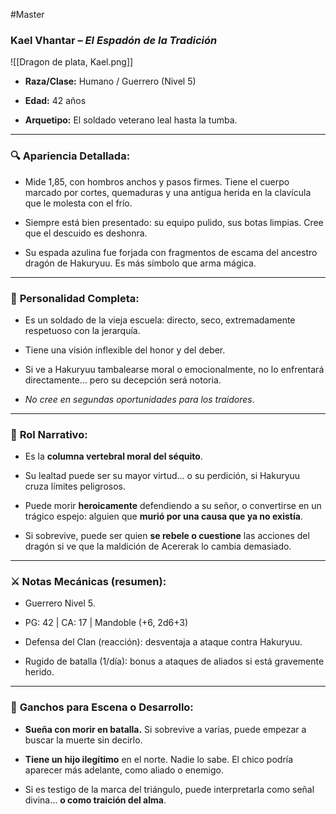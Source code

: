 #Master 
### **Kael Vhantar** – _El Espadón de la Tradición_

![[Dragon de plata, Kael.png]]
- **Raza/Clase:** Humano / Guerrero (Nivel 5)
    
- **Edad:** 42 años
    
- **Arquetipo:** El soldado veterano leal hasta la tumba.
    

---

### 🔍 **Apariencia Detallada:**

- Mide 1,85, con hombros anchos y pasos firmes. Tiene el cuerpo marcado por cortes, quemaduras y una antigua herida en la clavícula que le molesta con el frío.
    
- Siempre está bien presentado: su equipo pulido, sus botas limpias. Cree que el descuido es deshonra.
    
- Su espada azulina fue forjada con fragmentos de escama del ancestro dragón de Hakuryuu. Es más símbolo que arma mágica.
    

---

### 💬 **Personalidad Completa:**

- Es un soldado de la vieja escuela: directo, seco, extremadamente respetuoso con la jerarquía.
    
- Tiene una visión inflexible del honor y del deber.
    
- Si ve a Hakuryuu tambalearse moral o emocionalmente, no lo enfrentará directamente… pero su decepción será notoria.
    
- _No cree en segundas oportunidades para los traidores_.
    

---

### 🧠 **Rol Narrativo:**

- Es la **columna vertebral moral del séquito**.
    
- Su lealtad puede ser su mayor virtud… o su perdición, si Hakuryuu cruza límites peligrosos.
    
- Puede morir **heroicamente** defendiendo a su señor, o convertirse en un trágico espejo: alguien que **murió por una causa que ya no existía**.
    
- Si sobrevive, puede ser quien **se rebele o cuestione** las acciones del dragón si ve que la maldición de Acererak lo cambia demasiado.
    

---

### ⚔️ **Notas Mecánicas (resumen):**

- Guerrero Nivel 5.
    
- PG: 42 | CA: 17 | Mandoble (+6, 2d6+3)
    
- Defensa del Clan (reacción): desventaja a ataque contra Hakuryuu.
    
- Rugido de batalla (1/día): bonus a ataques de aliados si está gravemente herido.
    

---

### 🧩 **Ganchos para Escena o Desarrollo:**

- **Sueña con morir en batalla.** Si sobrevive a varias, puede empezar a buscar la muerte sin decirlo.
    
- **Tiene un hijo ilegítimo** en el norte. Nadie lo sabe. El chico podría aparecer más adelante, como aliado o enemigo.
    
- Si es testigo de la marca del triángulo, puede interpretarla como señal divina… **o como traición del alma**.